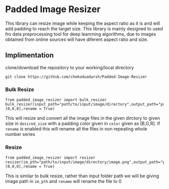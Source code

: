 # Padded Image Resizer

This library can resize image while keeping the aspect ratio as it is and will add padding to reach the target size. This library is mainly designed to used fro data preprocessing tool for deep leanrning algorithms, due to images obtained from online sources will have diferent aspect ratio and size.

## Implimentation
clone/download the repository to your working/local directory
```
git clone https://github.com/chekoduadarsh/Padded-Image-Resizer
```
### Bulk Resize
```python3
from padded_image_resizer import bulk_resizer
bulk_resizer(input_path="path/to/input/image/directory",output_path="path/to/output/directory",desired_size=32,color=[0,0,0],rename = True)
```
This will resize and convert all the image files in the given dirctory to given size in `desired_size` with a padding color given in `color` given as [B,G,R]. If `rename` is enabled this will rename all the files in non repeating whole number series

### Resize
```python3
from padded_image_resizer import resizer
resizer(im_pth="path/to/input/image/directory/image.png",output_path="path/to/output/directory",desired_size=32,color=[0,0,0],rename = True)
```
This is similar to bulk resize, rather than input folder path we will be giving image path in `im_pth` and  `rename` will rename the file to 0
